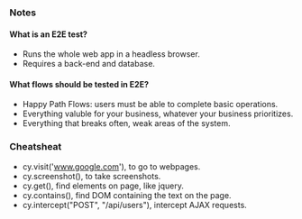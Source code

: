###

### Notes

#### What is an E2E test?

- Runs the whole web app in a headless browser.
- Requires a back-end and database.

#### What flows should be tested in E2E?

- Happy Path Flows: users must be able to complete basic operations.
- Everything valuble for your business, whatever your business prioritizes.
- Everything that breaks often, weak areas of the system.

### Cheatsheat

- cy.visit('www.google.com'), to go to webpages.
- cy.screenshot(), to take screenshots.
- cy.get(), find elements on page, like jquery.
- cy.contains(), find DOM containing the text on the page.
- cy.intercept("POST", "/api/users"), intercept AJAX requests.
